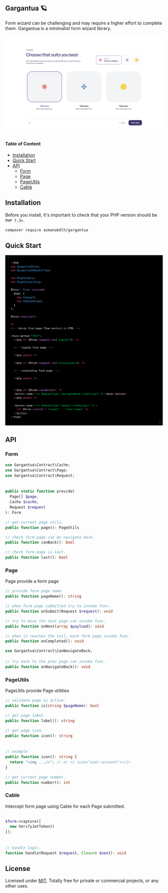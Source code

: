 
## Gargantua 🪐
Form wizard can be challenging and may require a higher effort to complete them. Gargantua is a minimalist form wizard library.

![demo](/demo.gif)

#### Table of Content
* [Installation](#installation)
* [Quick Start](#quick-start)
* [API](#api)
  * [Form](#form)
  * [Page](#page)
  * [PageUtils](#pageutils)
  * [Cable](#cable)





## Installation
Before you install, it's important to check that your PHP version should be `PHP 7.3+`.
```bash
composer require azmanabdlh/gargantua
```

## Quick Start
![quick-start](/quick-demo.png)

## API

### Form
```php
use Gargantua\Contract\Cache;
use Gargantua\Contract\Page;
use Gargantua\Contract\Request;


public static function provide(
  Page[] $page,
  Cache $cache,
  Request $request
): Form
```

```php
// get current page utils.
public function page(): PageUtils
```

```php
// check form page can be navigate back.
public function canBack(): bool
```

```php
// check form page is last.
public function last(): bool
```


### Page
Page provide a form page

```php
// provide form page name.
public function pageName(): string
```

```php
// when form page submitted try to invoke func.
public function onSubmit(Request $request): void
```

```php
// try to move the next page can invoke func.
public function onNext(array $payload): void
```

```php
// when it reaches the tail, each form page invoke func.
public function onCompleted(): void
```

```php
use Gargantua\Contract\CanNavigateBack;

// try back to the prev page can invoke func.
public function onNavigateBack(): void
```


### PageUtils
PageUtils provide Page utilities

```php
// validate page is active.
public function is(string $pageName): bool
```

```php
// get page label.
public function label(): string
```

```php
// get page icon.
public function icon(): string


// example
public function icon(): string {
  return "<img .../>"; // or <i icon="user-account"></i>
}
```
```php
// get current page number.
public function number(): int
```


### Cable
Intercept form page using Cable for each Page submitted.

```php

$form->capture([
  new VerifyJwtToken()
]);


// handle logic.
function handle(Request $request, Closure $next): void
```


## License
Licensed under [MIT](http://www.opensource.org/licenses/mit-license.php). Totally free for private or commercial projects, or any other uses.